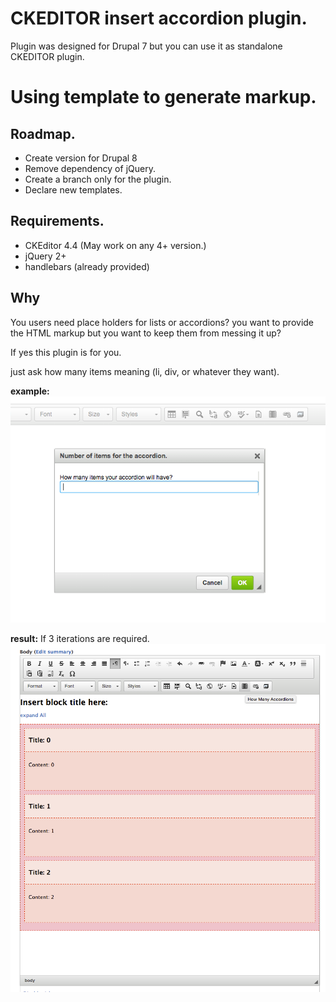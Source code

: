 # CKEDITOR insert accordion plugin.

Plugin was designed for Drupal 7 but you can use it as standalone CKEDITOR plugin.

# Using template to generate markup.


## Roadmap.

- Create version for Drupal 8
- Remove dependency of jQuery.
- Create a branch only for the plugin.
- Declare new templates.

## Requirements.

- CKEditor 4.4 (May work on any 4+ version.)
- jQuery 2+
- handlebars (already provided)

## Why

You users need place holders for lists or accordions?
you want to provide the HTML markup but you want to keep them from messing it up?

If yes this plugin is for you.

just ask how many items meaning (li, div, or whatever they want).

**example:**
![alt tag](https://raw.githubusercontent.com/isramv/ckeditor_insertaccordion/wiki/images/prompt.png)

**result:** If 3 iterations are required.
![alt tag](https://raw.githubusercontent.com/isramv/ckeditor_insertaccordion/wiki/images/result.png)
